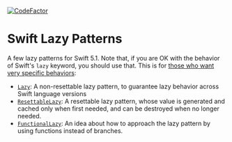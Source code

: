 [![CodeFactor](https://www.codefactor.io/repository/github/rougeware/swift-lazy-patterns/badge)](https://www.codefactor.io/repository/github/rougeware/swift-lazy-patterns)

# Swift Lazy Patterns #
A few lazy patterns for Swift 5.1. Note that, if you are OK with the behavior of Swift's `lazy` keyword, you should use that. This is for [those who want very specific behaviors](https://stackoverflow.com/a/40847994/3939277):

 * [`Lazy`](https://github.com/BenLeggiero/Swift-Lazy-Patterns/blob/master/Lazy.swift#L184-L248): A non-resettable lazy pattern, to guarantee lazy behavior across Swift language versions
 * [`ResettableLazy`](https://github.com/BenLeggiero/Swift-Lazy-Patterns/blob/master/Lazy.swift#L252-L330): A resettable lazy pattern, whose value is generated and cached only when first needed, and can be destroyed when no longer needed.
 * [`FunctionalLazy`](https://github.com/BenLeggiero/Swift-Lazy-Patterns/blob/master/Lazy.swift#L334-L444): An idea about how to approach the lazy pattern by using functions instead of branches.
 
